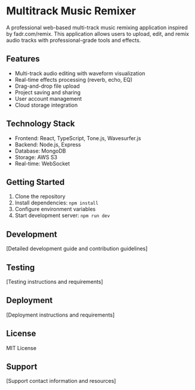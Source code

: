 # Multitrack Music Remixer

A professional web-based multi-track music remixing application inspired by fadr.com/remix. This application allows users to upload, edit, and remix audio tracks with professional-grade tools and effects.

## Features

- Multi-track audio editing with waveform visualization
- Real-time effects processing (reverb, echo, EQ)
- Drag-and-drop file upload
- Project saving and sharing
- User account management
- Cloud storage integration

## Technology Stack

- Frontend: React, TypeScript, Tone.js, Wavesurfer.js
- Backend: Node.js, Express
- Database: MongoDB
- Storage: AWS S3
- Real-time: WebSocket

## Getting Started

1. Clone the repository
2. Install dependencies: `npm install`
3. Configure environment variables
4. Start development server: `npm run dev`

## Development

[Detailed development guide and contribution guidelines]

## Testing

[Testing instructions and requirements]

## Deployment

[Deployment instructions and requirements]

## License

MIT License

## Support

[Support contact information and resources]